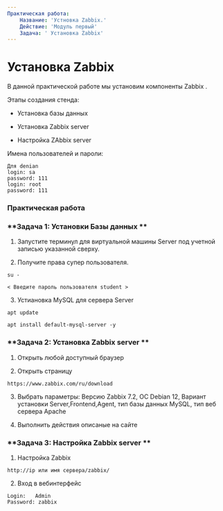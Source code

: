 ```yaml
---
Практическая работа:
    Название: 'Устновка Zabbix.'
    Действие: 'Модуль первый'
    Задача: ' Установка Zabbix'
---
```

# **Установка Zabbix**

В данной практической работе мы установим компоненты Zabbix .

Этапы создания стенда:

- Установка базы данных

- Установка Zabbix server

- Настройка ZAbbix server

Имена пользователей и пароли:
```
Для denian
login: sa 
password: 111
login: root 
password: 111
```
### **Практическая работа**

### **Задача 1: Установки Базы данных **

1. Запустите терминул для виртуальной машины Server под учетной записью указанной сверху.

2. Получите права супер пользователя.

```
su -
```
```
< Введите пароль пользователя student >
```

3. Устиановка MySQL для сервера Server
```
apt update
```
```
apt install default-mysql-server -y
```
### **Задача 2: Установка Zabbix server **

1. Открыть любой доступный браузер

2. Открыть страницу 

```
https://www.zabbix.com/ru/download
```
3. Выбрать параметры: Версию Zabbix 7.2, ОС Debian 12, Вариант установки Server,Frontend,Agent, тип базы данных MySQL, тип веб сервера Apache

4. Выполнить действия описаные на сайте

### **Задача 3: Настройка Zabbix server **   

1. Настройка Zabbix

```
http://ip или имя сервера/zabbix/
```
2. Вход в вебинтерфейс

```
Login:   Admin
Password: zabbix
```



